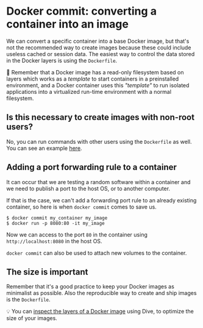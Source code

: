 # Docker commit: converting a container into an image

We can convert a specific container into a base Docker image, but that's not the recommended way to create images because these could include useless cached or session data. 
The easiest way to control the data stored in the Docker layers is using the `Dockerfile`.

🧠 Remember that a Docker image has a read-only filesystem based on layers which works as a _template_ to start containers in a preinstalled environment, and a Docker container uses this _"template"_ to run isolated applications into a virtualized run-time environment with a normal filesystem.

## Is this necessary to create images with non-root users?

No, you can run commands with other users using the `Dockerfile` as well. You can see an example [here](https://dev.to/cloudx/testing-our-package-build-in-the-docker-world-34p0).

## Adding a port forwarding rule to a container

It can occur that we are testing a random software within a container and we need to publish a port to the host OS, or to another computer.

If that is the case, we can't add a forwarding port rule to an already existing container, so here is when `docker commit` comes to save us.

```
$ docker commit my_container my_image
$ docker run -p 8080:80 -it my_image
```

Now we can access to the port `80` in the container using `http://localhost:8080` in the host OS.

`docker commit` can also be used to attach new volumes to the container.

## The size is important

Remember that it's a good practice to keep your Docker images as minimalist as possible. Also the reproducible way to create and ship images is the `Dockerfile`.

💡 You can [inspect the layers of a Docker image](https://dev.to/cloudx/analyzing-the-docker-layers-with-dive-5e7o) using Dive, to optimize the size of your images.
